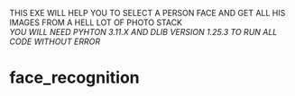 THIS EXE WILL HELP YOU TO SELECT A PERSON FACE AND GET ALL HIS IMAGES FROM A HELL LOT OF PHOTO STACK<br />
*YOU WILL NEED PYHTON 3.11.X AND DLIB VERSION 1.25.3 TO RUN ALL CODE WITHOUT ERROR*

# face_recognition
